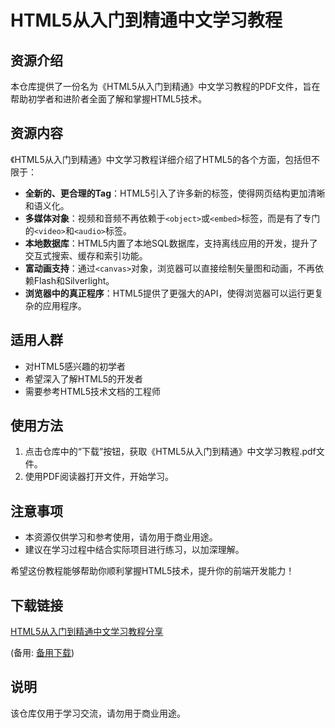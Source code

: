 # HTML5从入门到精通中文学习教程

## 资源介绍

本仓库提供了一份名为《HTML5从入门到精通》中文学习教程的PDF文件，旨在帮助初学者和进阶者全面了解和掌握HTML5技术。

## 资源内容

《HTML5从入门到精通》中文学习教程详细介绍了HTML5的各个方面，包括但不限于：

- **全新的、更合理的Tag**：HTML5引入了许多新的标签，使得网页结构更加清晰和语义化。
- **多媒体对象**：视频和音频不再依赖于`<object>`或`<embed>`标签，而是有了专门的`<video>`和`<audio>`标签。
- **本地数据库**：HTML5内置了本地SQL数据库，支持离线应用的开发，提升了交互式搜索、缓存和索引功能。
- **富动画支持**：通过`<canvas>`对象，浏览器可以直接绘制矢量图和动画，不再依赖Flash和Silverlight。
- **浏览器中的真正程序**：HTML5提供了更强大的API，使得浏览器可以运行更复杂的应用程序。

## 适用人群

- 对HTML5感兴趣的初学者
- 希望深入了解HTML5的开发者
- 需要参考HTML5技术文档的工程师

## 使用方法

1. 点击仓库中的“下载”按钮，获取《HTML5从入门到精通》中文学习教程.pdf文件。
2. 使用PDF阅读器打开文件，开始学习。

## 注意事项

- 本资源仅供学习和参考使用，请勿用于商业用途。
- 建议在学习过程中结合实际项目进行练习，以加深理解。

希望这份教程能够帮助你顺利掌握HTML5技术，提升你的前端开发能力！

## 下载链接
[HTML5从入门到精通中文学习教程分享](https://pan.quark.cn/s/b5e197e2252e) 

(备用: [备用下载](https://pan.baidu.com/s/1cthRMxsv5NNqUMOJzWWwZA?pwd=1234))

## 说明

该仓库仅用于学习交流，请勿用于商业用途。
